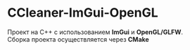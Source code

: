  # CCleaner-ImGui-OpenGL

Проект на C++ с использованием **ImGui** и **OpenGL/GLFW**.  
Сборка проекта осуществляется через **CMake**